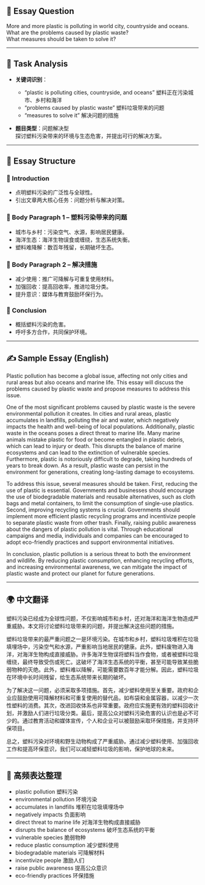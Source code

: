 ## 📌 Essay Question

More and more plastic is polluting in world city, countryside and oceans.  
What are the problems caused by plastic waste?  
What measures should be taken to solve it?

---

## 🧠 Task Analysis

- **关键词识别**：
  - “plastic is polluting cities, countryside, and oceans” 塑料正在污染城市、乡村和海洋
  - “problems caused by plastic waste” 塑料垃圾带来的问题
  - “measures to solve it” 解决问题的措施

- **题目类型**：问题解决型  
  探讨塑料污染带来的环境与生态危害，并提出可行的解决方案。

---

## 🧱 Essay Structure

### 🔹 Introduction
- 点明塑料污染的广泛性与全球性。
- 引出文章两大核心任务：问题分析与解决对策。

### 🔹 Body Paragraph 1 – 塑料污染带来的问题
- 城市与乡村：污染空气、水源，影响居民健康。
- 海洋生态：海洋生物误食或缠绕，生态系统失衡。
- 塑料难降解：数百年残留，长期破坏生态。

### 🔹 Body Paragraph 2 – 解决措施
- 减少使用：推广可降解与可重复使用材料。
- 加强回收：提高回收率，推进垃圾分类。
- 提升意识：媒体与教育鼓励环保行为。

### 🔹 Conclusion
- 概括塑料污染的危害。
- 呼吁多方合作，共同保护环境。

---

## ✍️ Sample Essay (English)

Plastic pollution has become a global issue, affecting not only cities and rural areas but also oceans and marine life. This essay will discuss the problems caused by plastic waste and propose measures to address this issue.

One of the most significant problems caused by plastic waste is the severe environmental pollution it creates. In cities and rural areas, plastic accumulates in landfills, polluting the air and water, which negatively impacts the health and well-being of local populations. Additionally, plastic waste in the oceans poses a direct threat to marine life. Many marine animals mistake plastic for food or become entangled in plastic debris, which can lead to injury or death. This disrupts the balance of marine ecosystems and can lead to the extinction of vulnerable species. Furthermore, plastic is notoriously difficult to degrade, taking hundreds of years to break down. As a result, plastic waste can persist in the environment for generations, creating long-lasting damage to ecosystems.

To address this issue, several measures should be taken. First, reducing the use of plastic is essential. Governments and businesses should encourage the use of biodegradable materials and reusable alternatives, such as cloth bags and metal containers, to limit the consumption of single-use plastics. Second, improving recycling systems is crucial. Governments should implement more efficient plastic recycling programs and incentivize people to separate plastic waste from other trash. Finally, raising public awareness about the dangers of plastic pollution is vital. Through educational campaigns and media, individuals and companies can be encouraged to adopt eco-friendly practices and support environmental initiatives.

In conclusion, plastic pollution is a serious threat to both the environment and wildlife. By reducing plastic consumption, enhancing recycling efforts, and increasing environmental awareness, we can mitigate the impact of plastic waste and protect our planet for future generations.

---

## 🌍 中文翻译

塑料污染已经成为全球性问题，不仅影响城市和乡村，还对海洋和海洋生物造成严重威胁。本文将讨论塑料垃圾带来的问题，并提出解决这些问题的措施。

塑料垃圾带来的最严重问题之一是环境污染。在城市和乡村，塑料垃圾堆积在垃圾填埋场中，污染空气和水源，严重影响当地居民的健康。此外，塑料废物进入海洋，对海洋生物构成直接威胁。许多海洋生物误将塑料当作食物，或者被塑料垃圾缠绕，最终导致受伤或死亡。这破坏了海洋生态系统的平衡，甚至可能导致某些脆弱物种的灭绝。此外，塑料难以降解，可能需要数百年才能分解。因此，塑料垃圾在环境中长时间残留，给生态系统带来长期的破坏。

为了解决这一问题，必须采取多项措施。首先，减少塑料使用至关重要。政府和企业应鼓励使用可降解材料和可重复使用的替代品，如布袋和金属容器，以减少一次性塑料的消费。其次，改进回收体系也非常重要。政府应实施更有效的塑料回收计划，并激励人们进行垃圾分类。最后，提高公众对塑料污染危害的认识也是必不可少的。通过教育活动和媒体宣传，个人和企业可以被鼓励采取环保措施，并支持环保项目。

总之，塑料污染对环境和野生动物构成了严重威胁。通过减少塑料使用、加强回收工作和提高环保意识，我们可以减轻塑料垃圾的影响，保护地球的未来。

---

## 🧾 高频表达整理

- plastic pollution 塑料污染  
- environmental pollution 环境污染  
- accumulates in landfills 堆积在垃圾填埋场中  
- negatively impacts 负面影响  
- direct threat to marine life 对海洋生物构成直接威胁  
- disrupts the balance of ecosystems 破坏生态系统的平衡  
- vulnerable species 脆弱物种  
- reduce plastic consumption 减少塑料使用  
- biodegradable materials 可降解材料  
- incentivize people 激励人们  
- raise public awareness 提高公众意识  
- eco-friendly practices 环保措施  
